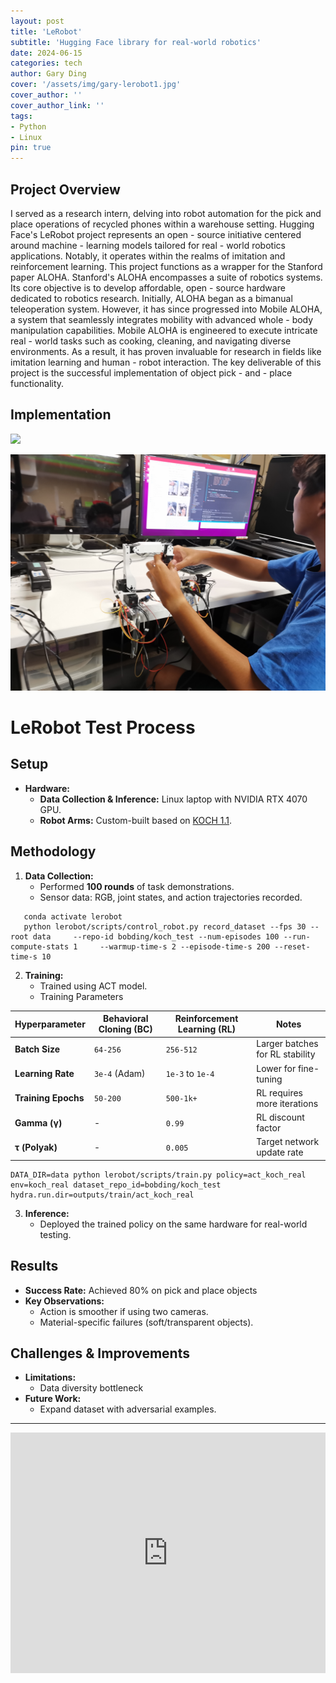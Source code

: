 ```yaml
---
layout: post
title: 'LeRobot'
subtitle: 'Hugging Face library for real-world robotics'
date: 2024-06-15
categories: tech
author: Gary Ding
cover: '/assets/img/gary-lerobot1.jpg'
cover_author: ''
cover_author_link: ''
tags: 
- Python 
- Linux
pin: true
---
```


## Project Overview 

I served as a research intern, delving into robot automation for the pick and place operations of recycled phones within a warehouse setting. Hugging Face's LeRobot project represents an open - source initiative centered around machine - learning models tailored for real - world robotics applications. Notably, it operates within the realms of imitation and reinforcement learning. This project functions as a wrapper for the Stanford paper ALOHA. Stanford's ALOHA encompasses a suite of robotics systems. Its core objective is to develop affordable, open - source hardware dedicated to robotics research. Initially, ALOHA began as a bimanual teleoperation system. However, it has since progressed into Mobile ALOHA, a system that seamlessly integrates mobility with advanced whole - body manipulation capabilities. Mobile ALOHA is engineered to execute intricate real - world tasks such as cooking, cleaning, and navigating diverse environments. As a result, it has proven invaluable for research in fields like imitation learning and human - robot interaction.
The key deliverable of this project is the successful implementation of object pick - and - place functionality. 



## Implementation
![](/assets/img/gary-lerobot1.jpg)

![](/assets/img/gary-lerobot3.jpg)


# LeRobot Test Process  

## **Setup**  
- **Hardware:**  
  - **Data Collection & Inference:** Linux laptop with NVIDIA RTX 4070 GPU.  
  - **Robot Arms:** Custom-built based on [KOCH 1.1](https://github.com/koch-robotics/koch-1.1).  

## **Methodology**  
1. **Data Collection:**  
   - Performed **100 rounds** of task demonstrations.
   - Sensor data: RGB, joint states, and action trajectories recorded.  
```
   conda activate lerobot
   python lerobot/scripts/control_robot.py record_dataset --fps 30 --root data     --repo-id bobding/koch_test --num-episodes 100 --run-compute-stats 1     --warmup-time-s 2 --episode-time-s 200 --reset-time-s 10
```

2. **Training:**  
   - Trained using ACT model. 
   - Training Parameters
   
| Hyperparameter       | Behavioral Cloning (BC) | Reinforcement Learning (RL) | Notes                         |
|----------------------|------------------------|----------------------------|-------------------------------|
| **Batch Size**       | `64-256`               | `256-512`                  | Larger batches for RL stability |
| **Learning Rate**    | `3e-4` (Adam)         | `1e-3` to `1e-4`           | Lower for fine-tuning         |
| **Training Epochs**  | `50-200`              | `500-1k+`                 | RL requires more iterations   |
| **Gamma (γ)**       | -                     | `0.99`                     | RL discount factor           |
| **τ (Polyak)**      | -                     | `0.005`                    | Target network update rate   |

```
DATA_DIR=data python lerobot/scripts/train.py policy=act_koch_real env=koch_real dataset_repo_id=bobding/koch_test  hydra.run.dir=outputs/train/act_koch_real

```
3. **Inference:**  
   - Deployed the trained policy on the same hardware for real-world testing.  

## **Results**  
- **Success Rate:** Achieved 80% on pick and place objects  
- **Key Observations:**  
  - Action is smoother if using two cameras.  
  - Material-specific failures (soft/transparent objects).   

## **Challenges & Improvements**  
- **Limitations:**  
  - Data diversity bottleneck  
- **Future Work:**  
  - Expand dataset with adversarial examples.  

---



<iframe width="100%" height="385" src="https://www.youtube.com/embed/9d4spT3aNjg" frameborder="0" allowfullscreen></iframe>






















